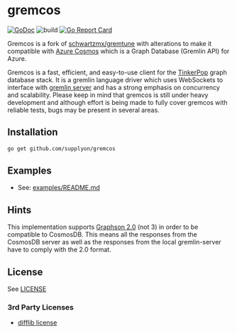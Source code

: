 # gremcos

[![GoDoc](https://godoc.org/github.com/supplyon/gremcos?status.svg)](https://godoc.org/github.com/supplyon/gremcos) ![build](https://github.com/supplyon/gremcos/workflows/build/badge.svg?branch=master) [![Go Report Card](https://goreportcard.com/badge/github.com/supplyon/gremcos)](https://goreportcard.com/report/github.com/supplyon/gremcos)

Gremcos is a fork of [schwartzmx/gremtune](https://github.com/schwartzmx/gremtune) with alterations to make it compatible with [Azure Cosmos](https://docs.microsoft.com/en-us/azure/cosmos-db/introduction) which is a Graph Database (Gremlin API) for Azure.

Gremcos is a fast, efficient, and easy-to-use client for the [TinkerPop](http://tinkerpop.apache.org/docs/current/reference/) graph database stack. It is a gremlin language driver which uses WebSockets to interface with [gremlin server](http://tinkerpop.apache.org/docs/current/reference/#gremlin-server) and has a strong emphasis on concurrency and scalability. Please keep in mind that gremcos is still under heavy development and although effort is being made to fully cover gremcos with reliable tests, bugs may be present in several areas.

## Installation

```bash
go get github.com/supplyon/gremcos
```

## Examples

- See: [examples/README.md](examples/README.md)

## Hints

This implementation supports [Graphson 2.0](http://tinkerpop.apache.org/docs/3.4.4/dev/io/#graphson-2d0) (not 3) in order to be compatible to CosmosDB. This means all the responses from the CosmosDB server as well as the responses from the local gremlin-server have to comply with the 2.0 format.

## License

See [LICENSE](LICENSE.md)

### 3rd Party Licenses

- [difflib license](https://github.com/pmezard/go-difflib/blob/master/LICENSE)
